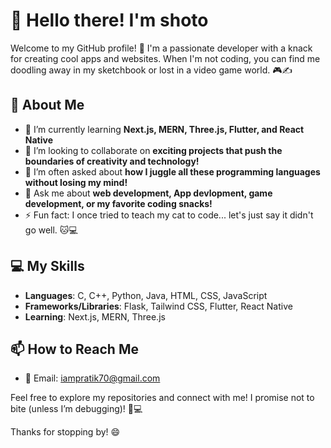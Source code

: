 # 👋 Hello there! I'm shoto

Welcome to my GitHub profile! 🎉 I'm a passionate developer with a knack for creating cool apps and websites. When I'm not coding, you can find me doodling away in my sketchbook or lost in a video game world. 🎮✍️

## 🚀 About Me

- 🌱 I’m currently learning **Next.js, MERN, Three.js, Flutter, and React Native**
- 👯 I’m looking to collaborate on **exciting projects that push the boundaries of creativity and technology!**
- 🤔 I’m often asked about **how I juggle all these programming languages without losing my mind!**
- 💬 Ask me about **web development, App devlopment, game development, or my favorite coding snacks!**
- ⚡ Fun fact: I once tried to teach my cat to code... let's just say it didn't go well. 🐱💻

## 💻 My Skills

- **Languages**: C, C++, Python, Java, HTML, CSS, JavaScript
- **Frameworks/Libraries**: Flask, Tailwind CSS, Flutter, React Native
- **Learning**: Next.js, MERN, Three.js

## 📫 How to Reach Me

- 💌 Email: [iampratik70@gmail.com](mailto:iampratik70@gmail.com)

Feel free to explore my repositories and connect with me! I promise not to bite (unless I’m debugging)! 🐾💻

Thanks for stopping by! 😄
